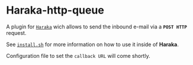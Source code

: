 Haraka-http-queue
=================

A plugin for [`Haraka`][1] wich allows to send the inbound e-mail via a **`POST HTTP`** request.

See [`install.sh`][2] for more information on how to use it inside of **Haraka**.

Configuration file to set the `callback URL` will come shortly.


  [1]: https://github.com/baudehlo/Haraka
  [2]: https://github.com/remi-san/haraka-http-queue/blob/master/install.sh
